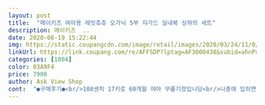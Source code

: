 ```yaml
---
layout: post 
title:  "메이키즈 여아용 레빗츄츄 오가닉 5부 쟈가드 실내복 상하의 세트" 
description: 메이키즈  ..
date: 2020-06-19 15:22:44 
img: https://static.coupangcdn.com/image/retail/images/2020/03/24/11/0/b6f905ba-af51-4130-b069-78198651276f.jpg 
linkUrl: https://link.coupang.com/re/AFFSDP?lptag=AF3600438&subid=ahnPublicAsk&pageKey=1419350893&itemId=2423282595&vendorItemId=70417387909&traceid=V0-113-145c8b37622dac56 
categories: [1004] 
color: 03A9F4 
price: 7900 
author: Ask View Shop 
cont:  "●구매후기●<br/>108센치 17키로 60개월 여아 무릎기장입니당<br/>나중에 입히면 되니 교환은 안할까해요<br/>내후년까지 입힐 생각하고 사이즈 넉넉한걸루 주문했는데 엄청 커요 사이즈 미스네요^^;;;;<br/>다른거사서입어보고  괜찮아서 여기꺼 몇벌삿어요<br/>부드럽고 바람 잘 통해서 좋아요<br/>옷은 맘에 듭니다 많이 파시고 번창하세요^^<br/>" 
---
```

